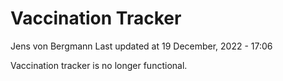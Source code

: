 Vaccination Tracker
================
Jens von Bergmann
Last updated at 19 December, 2022 - 17:06

Vaccination tracker is no longer functional.

